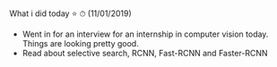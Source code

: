 What i did today ⭐️ ⏱
(11/01/2019)
* Went in for an interview for an internship in computer vision today. Things are looking pretty good.
* Read about selective search, RCNN, Fast-RCNN and Faster-RCNN
